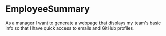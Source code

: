 # EmployeeSummary
As a manager I want to generate a webpage that displays my team's basic info so that I have quick access to emails and GitHub profiles.
